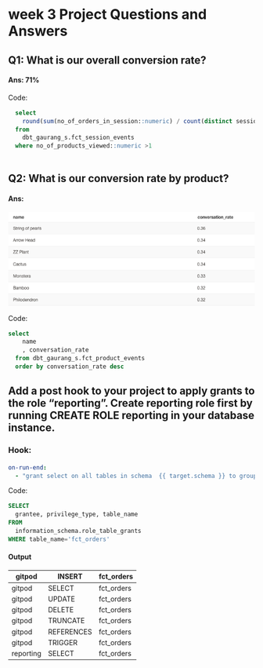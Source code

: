 # week 3 Project Questions and Answers

## Q1: What is our overall conversion rate?
####  Ans: **71%**

Code:
```sql
  select
    round(sum(no_of_orders_in_session::numeric) / count(distinct session_id),2) * 100 as overall_convertion_rate
  from 
    dbt_gaurang_s.fct_session_events
  where no_of_products_viewed::numeric >1 
 
```


## Q2: What is our conversion rate by product?
####  Ans: 
![product conversion rate](product_conversion_rate.png)

Code:
```sql
select 
    name
    , conversation_rate
  from dbt_gaurang_s.fct_product_events
  order by conversation_rate desc
```

## Add a post hook to your project to apply grants to the role “reporting”. Create reporting role first by running CREATE ROLE reporting in your database instance.
### Hook:
```yml
on-run-end:
  - "grant select on all tables in schema  {{ target.schema }} to group reporting"
```

Code:
```sql
SELECT 
  grantee, privilege_type, table_name
FROM 
  information_schema.role_table_grants
WHERE table_name='fct_orders'
```
#### Output
| gitpod    | INSERT     | fct_orders |
|-----------|------------|------------|
| gitpod    | SELECT     | fct_orders |
| gitpod    | UPDATE     | fct_orders |
| gitpod    | DELETE     | fct_orders |
| gitpod    | TRUNCATE   | fct_orders |
| gitpod    | REFERENCES | fct_orders |
| gitpod    | TRIGGER    | fct_orders |
| reporting | SELECT     | fct_orders |
